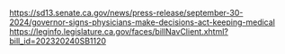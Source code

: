 https://sd13.senate.ca.gov/news/press-release/september-30-2024/governor-signs-physicians-make-decisions-act-keeping-medical
https://leginfo.legislature.ca.gov/faces/billNavClient.xhtml?bill_id=202320240SB1120

